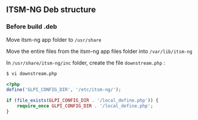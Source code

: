 ## ITSM-NG Deb structure

### Before build .deb

Move itsm-ng app folder to `/usr/share`

Move the entire files from the itsm-ng app files folder into `/var/lib/itsm-ng`

In `/usr/share/itsm-ng/inc` folder, create the file `downstream.php` :

```bash    
$ vi downstream.php
```
```php
<?php
define('GLPI_CONFIG_DIR', '/etc/itsm-ng/');

if (file_exists(GLPI_CONFIG_DIR . '/local_define.php')) {
    require_once GLPI_CONFIG_DIR . '/local_define.php';
}
```